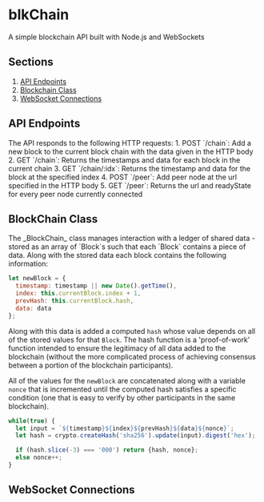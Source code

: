 # blkChain
A simple blockchain API built with Node.js and WebSockets

## Sections
1. [API Endpoints](#api)
2. [Blockchain Class](#blockchain)
3. [WebSocket Connections](#websocket) 

## API Endpoints 
<a name="api"/>
The API responds to the following HTTP requests:  
1. POST `/chain`: Add a new block to the current block chain with the data given in the HTTP body
2. GET `/chain`: Returns the timestamps and data for each block in the current chain
3. GET `/chain/:idx`: Returns the timestamp and data for the block at the specified index
4. POST `/peer`: Add peer node at the url specified in the HTTP body
5. GET `/peer`: Returns the url and readyState for every peer node currently connected



## BlockChain Class 
<a name="blockchain"/>
The _BlockChain_ class manages interaction with a ledger of shared data - stored as an array of 
`Block`s such that each `Block` contains a piece of data. Along with the stored data each block contains the following information:  

````javascript
let newBlock = {
  timestamp: timestamp || new Date().getTime(),
  index: this.currentBlock.index + 1,
  prevHash: this.currentBlock.hash,
  data: data
};
````

Along with this data is added a computed `hash` whose value depends on all of the stored values for that `Block`. 
The hash function is a 'proof-of-work' function intended to ensure the legitimacy of all data added to the blockchain 
(without the more complicated process of achieving consensus between a portion of the blockchain participants).  

All of the values for the `newBlock` are concatenated along with a variable `nonce` that is incremented until the computed hash 
satisfies a specific condition (one that is easy to verify by other participants in the same blockchain).  

````javascript
while(true) {
  let input = `${timestamp}${index}${prevHash}${data}${nonce}`;
  let hash = crypto.createHash('sha256').update(input).digest('hex');

  if (hash.slice(-3) === '000') return {hash, nonce};
  else nonce++;
}
````

## WebSocket Connections
<a name="websocket"/>
